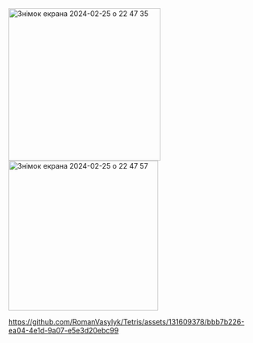 <img width="302" alt="Знімок екрана 2024-02-25 о 22 47 35" src="https://github.com/RomanVasylyk/Tetris/assets/131609378/0411af88-c032-4b17-a170-26d96f0564cb">
<img width="297" alt="Знімок екрана 2024-02-25 о 22 47 57" src="https://github.com/RomanVasylyk/Tetris/assets/131609378/98885f98-88ec-4041-90ab-51b822afe895">


https://github.com/RomanVasylyk/Tetris/assets/131609378/bbb7b226-ea04-4e1d-9a07-e5e3d20ebc99

